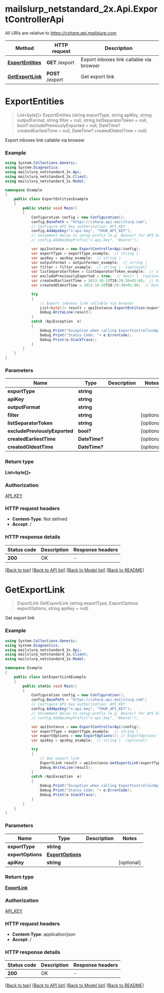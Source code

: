 # mailslurp_netstandard_2x.Api.ExportControllerApi

All URIs are relative to *https://csharp.api.mailslurp.com*

Method | HTTP request | Description
------------- | ------------- | -------------
[**ExportEntities**](ExportControllerApi#exportentities) | **GET** /export | Export inboxes link callable via browser
[**GetExportLink**](ExportControllerApi#getexportlink) | **POST** /export | Get export link


<a name="exportentities"></a>
# **ExportEntities**
> List&lt;byte[]&gt; ExportEntities (string exportType, string apiKey, string outputFormat, string filter = null, string listSeparatorToken = null, bool? excludePreviouslyExported = null, DateTime? createdEarliestTime = null, DateTime? createdOldestTime = null)

Export inboxes link callable via browser

### Example
```csharp
using System.Collections.Generic;
using System.Diagnostics;
using mailslurp_netstandard_2x.Api;
using mailslurp_netstandard_2x.Client;
using mailslurp_netstandard_2x.Model;

namespace Example
{
    public class ExportEntitiesExample
    {
        public static void Main()
        {
            Configuration config = new Configuration();
            config.BasePath = "https://csharp.api.mailslurp.com";
            // Configure API key authorization: API_KEY
            config.AddApiKey("x-api-key", "YOUR_API_KEY");
            // Uncomment below to setup prefix (e.g. Bearer) for API key, if needed
            // config.AddApiKeyPrefix("x-api-key", "Bearer");

            var apiInstance = new ExportControllerApi(config);
            var exportType = exportType_example;  // string | 
            var apiKey = apiKey_example;  // string | 
            var outputFormat = outputFormat_example;  // string | 
            var filter = filter_example;  // string |  (optional) 
            var listSeparatorToken = listSeparatorToken_example;  // string |  (optional) 
            var excludePreviouslyExported = true;  // bool? |  (optional) 
            var createdEarliestTime = 2013-10-20T19:20:30+01:00;  // DateTime? |  (optional) 
            var createdOldestTime = 2013-10-20T19:20:30+01:00;  // DateTime? |  (optional) 

            try
            {
                // Export inboxes link callable via browser
                List<byte[]> result = apiInstance.ExportEntities(exportType, apiKey, outputFormat, filter, listSeparatorToken, excludePreviouslyExported, createdEarliestTime, createdOldestTime);
                Debug.WriteLine(result);
            }
            catch (ApiException  e)
            {
                Debug.Print("Exception when calling ExportControllerApi.ExportEntities: " + e.Message );
                Debug.Print("Status Code: "+ e.ErrorCode);
                Debug.Print(e.StackTrace);
            }
        }
    }
}
```

### Parameters

Name | Type | Description  | Notes
------------- | ------------- | ------------- | -------------
 **exportType** | **string**|  | 
 **apiKey** | **string**|  | 
 **outputFormat** | **string**|  | 
 **filter** | **string**|  | [optional] 
 **listSeparatorToken** | **string**|  | [optional] 
 **excludePreviouslyExported** | **bool?**|  | [optional] 
 **createdEarliestTime** | **DateTime?**|  | [optional] 
 **createdOldestTime** | **DateTime?**|  | [optional] 

### Return type

**List<byte[]>**

### Authorization

[API_KEY](../README#API_KEY)

### HTTP request headers

 - **Content-Type**: Not defined
 - **Accept**: */*


### HTTP response details
| Status code | Description | Response headers |
|-------------|-------------|------------------|
| **200** | OK |  -  |

[[Back to top]](#) [[Back to API list]](../README#documentation-for-api-endpoints) [[Back to Model list]](../README#documentation-for-models) [[Back to README]](../README)

<a name="getexportlink"></a>
# **GetExportLink**
> ExportLink GetExportLink (string exportType, ExportOptions exportOptions, string apiKey = null)

Get export link

### Example
```csharp
using System.Collections.Generic;
using System.Diagnostics;
using mailslurp_netstandard_2x.Api;
using mailslurp_netstandard_2x.Client;
using mailslurp_netstandard_2x.Model;

namespace Example
{
    public class GetExportLinkExample
    {
        public static void Main()
        {
            Configuration config = new Configuration();
            config.BasePath = "https://csharp.api.mailslurp.com";
            // Configure API key authorization: API_KEY
            config.AddApiKey("x-api-key", "YOUR_API_KEY");
            // Uncomment below to setup prefix (e.g. Bearer) for API key, if needed
            // config.AddApiKeyPrefix("x-api-key", "Bearer");

            var apiInstance = new ExportControllerApi(config);
            var exportType = exportType_example;  // string | 
            var exportOptions = new ExportOptions(); // ExportOptions | 
            var apiKey = apiKey_example;  // string |  (optional) 

            try
            {
                // Get export link
                ExportLink result = apiInstance.GetExportLink(exportType, exportOptions, apiKey);
                Debug.WriteLine(result);
            }
            catch (ApiException  e)
            {
                Debug.Print("Exception when calling ExportControllerApi.GetExportLink: " + e.Message );
                Debug.Print("Status Code: "+ e.ErrorCode);
                Debug.Print(e.StackTrace);
            }
        }
    }
}
```

### Parameters

Name | Type | Description  | Notes
------------- | ------------- | ------------- | -------------
 **exportType** | **string**|  | 
 **exportOptions** | [**ExportOptions**](ExportOptions)|  | 
 **apiKey** | **string**|  | [optional] 

### Return type

[**ExportLink**](ExportLink)

### Authorization

[API_KEY](../README#API_KEY)

### HTTP request headers

 - **Content-Type**: application/json
 - **Accept**: */*


### HTTP response details
| Status code | Description | Response headers |
|-------------|-------------|------------------|
| **200** | OK |  -  |

[[Back to top]](#) [[Back to API list]](../README#documentation-for-api-endpoints) [[Back to Model list]](../README#documentation-for-models) [[Back to README]](../README)

